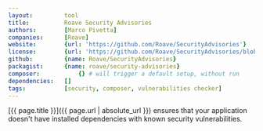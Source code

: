 ```yaml
---
layout:         tool
title:          Roave Security Advisories
authors:        [Marco Pivetta]
companies:      [Roave]
website:        {url: 'https://github.com/Roave/SecurityAdvisories'}
license:        {url: 'https://github.com/Roave/SecurityAdvisories/blob/master/LICENSE', label: 'MIT License'}
github:         {name: Roave/SecurityAdvisories}
packagist:      {name: roave/security-advisories} 
composer:           {} # will trigger a default setup, without run   
dependencies:   []
tags:           [security, composer, vulnerabilities checker]
---
```


[{{ page.title }}]({{ page.url | absolute_url }}) ensures that your application
doesn't have installed dependencies with known security vulnerabilities.

<!--more--> 
